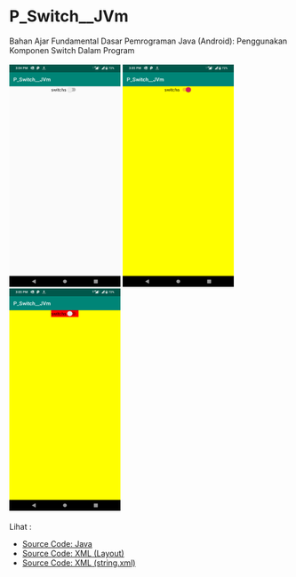 # P_Switch__JVm
Bahan Ajar Fundamental Dasar Pemrograman Java (Android): Penggunakan Komponen Switch Dalam Program<br><br>
<img src="https://github.com/RizkyKhapidsyah/P_Switch__JVm/blob/master/results/Screenshot_20191126-150458.png" target="_blank" height=400px width=200px>
<img src="https://github.com/RizkyKhapidsyah/P_Switch__JVm/blob/master/results/Screenshot_20191126-150504.png" target="_blank" height=400px width=200px>
<img src="https://github.com/RizkyKhapidsyah/P_Switch__JVm/blob/master/results/Screenshot_20191126-150512.png" target="_blank" height=400px width=200px><br><br>
Lihat :<br>
- <a href="https://github.com/RizkyKhapidsyah/P_Switch__JVm/blob/master/app/src/main/java/com/rizkykhapidsyah/p_switch__jvm/MainActivity.java">Source Code: Java</a><br>
- <a href="https://github.com/RizkyKhapidsyah/P_Switch__JVm/blob/master/app/src/main/res/layout/activity_main.xml">Source Code: XML (Layout)</a><br>
- <a href="https://github.com/RizkyKhapidsyah/P_Switch__JVm/blob/master/app/src/main/res/values/strings.xml">Source Code: XML (string.xml)</a>
